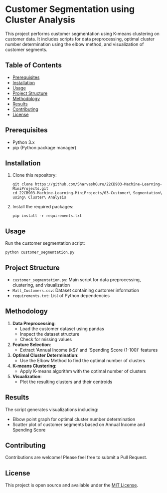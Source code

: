 # Customer Segmentation using Cluster Analysis

This project performs customer segmentation using K-means clustering on customer data. It includes scripts for data preprocessing, optimal cluster number determination using the elbow method, and visualization of customer segments.

## Table of Contents
- [Prerequisites](#prerequisites)
- [Installation](#installation)
- [Usage](#usage)
- [Project Structure](#project-structure)
- [Methodology](#methodology)
- [Results](#results)
- [Contributing](#contributing)
- [License](#license)

## Prerequisites

- Python 3.x
- pip (Python package manager)

## Installation

1. Clone this repository:
   ```
   git clone https://github.com/SharveshGuru/22CB903-Machine-Learning-MiniProjects.git
   cd 22CB903-Machine-Learning-MiniProjects/03-Customer\ Segmentation\ using\ Cluster\ Analysis
   ```

2. Install the required packages:
   ```
   pip install -r requirements.txt
   ```

## Usage

Run the customer segmentation script:
```
python customer_segmentation.py
```

## Project Structure

- `customer_segmentation.py`: Main script for data preprocessing, clustering, and visualization
- `Mall_Customers.csv`: Dataset containing customer information
- `requirements.txt`: List of Python dependencies

## Methodology

1. **Data Preprocessing**: 
   - Load the customer dataset using pandas
   - Inspect the dataset structure
   - Check for missing values
2. **Feature Selection**: 
   - Extract 'Annual Income (k$)' and 'Spending Score (1-100)' features
3. **Optimal Cluster Determination**:
   - Use the Elbow Method to find the optimal number of clusters
4. **K-means Clustering**: 
   - Apply K-means algorithm with the optimal number of clusters
5. **Visualization**: 
   - Plot the resulting clusters and their centroids

## Results

The script generates visualizations including:
- Elbow point graph for optimal cluster number determination
- Scatter plot of customer segments based on Annual Income and Spending Score

## Contributing

Contributions are welcome! Please feel free to submit a Pull Request.

## License

This project is open source and available under the [MIT License](LICENSE).
